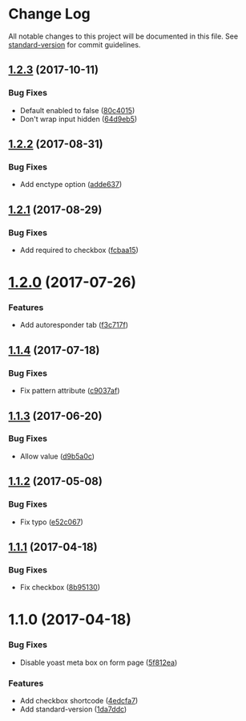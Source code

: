 # Change Log

All notable changes to this project will be documented in this file. See [standard-version](https://github.com/conventional-changelog/standard-version) for commit guidelines.

<a name="1.2.3"></a>
## [1.2.3](https://github.com/Corjen/wordpress-formbuilder/compare/v1.2.2...v1.2.3) (2017-10-11)


### Bug Fixes

* Default enabled to false ([80c4015](https://github.com/Corjen/wordpress-formbuilder/commit/80c4015))
* Don't wrap input hidden ([64d9eb5](https://github.com/Corjen/wordpress-formbuilder/commit/64d9eb5))



<a name="1.2.2"></a>
## [1.2.2](https://github.com/Corjen/wordpress-formbuilder/compare/v1.2.1...v1.2.2) (2017-08-31)


### Bug Fixes

* Add enctype option ([adde637](https://github.com/Corjen/wordpress-formbuilder/commit/adde637))



<a name="1.2.1"></a>
## [1.2.1](https://github.com/Corjen/wordpress-formbuilder/compare/v1.2.0...v1.2.1) (2017-08-29)


### Bug Fixes

* Add required to checkbox ([fcbaa15](https://github.com/Corjen/wordpress-formbuilder/commit/fcbaa15))



<a name="1.2.0"></a>
# [1.2.0](https://github.com/Corjen/wordpress-formbuilder/compare/v1.1.4...v1.2.0) (2017-07-26)


### Features

* Add autoresponder tab ([f3c717f](https://github.com/Corjen/wordpress-formbuilder/commit/f3c717f))



<a name="1.1.4"></a>
## [1.1.4](https://github.com/Corjen/wordpress-formbuilder/compare/v1.1.3...v1.1.4) (2017-07-18)


### Bug Fixes

* Fix pattern attribute ([c9037af](https://github.com/Corjen/wordpress-formbuilder/commit/c9037af))



<a name="1.1.3"></a>
## [1.1.3](https://github.com/Corjen/wordpress-formbuilder/compare/v1.1.2...v1.1.3) (2017-06-20)


### Bug Fixes

* Allow value ([d9b5a0c](https://github.com/Corjen/wordpress-formbuilder/commit/d9b5a0c))



<a name="1.1.2"></a>
## [1.1.2](https://github.com/Corjen/wordpress-formbuilder/compare/v1.1.1...v1.1.2) (2017-05-08)


### Bug Fixes

* Fix typo ([e52c067](https://github.com/Corjen/wordpress-formbuilder/commit/e52c067))



<a name="1.1.1"></a>
## [1.1.1](https://github.com/Corjen/wordpress-formbuilder/compare/v1.1.0...v1.1.1) (2017-04-18)


### Bug Fixes

* Fix checkbox ([8b95130](https://github.com/Corjen/wordpress-formbuilder/commit/8b95130))



<a name="1.1.0"></a>
# 1.1.0 (2017-04-18)


### Bug Fixes

* Disable yoast meta box on form page ([5f812ea](https://github.com/Corjen/wordpress-formbuilder/commit/5f812ea))


### Features

* Add checkbox shortcode ([4edcfa7](https://github.com/Corjen/wordpress-formbuilder/commit/4edcfa7))
* Add standard-version ([1da7ddc](https://github.com/Corjen/wordpress-formbuilder/commit/1da7ddc))
